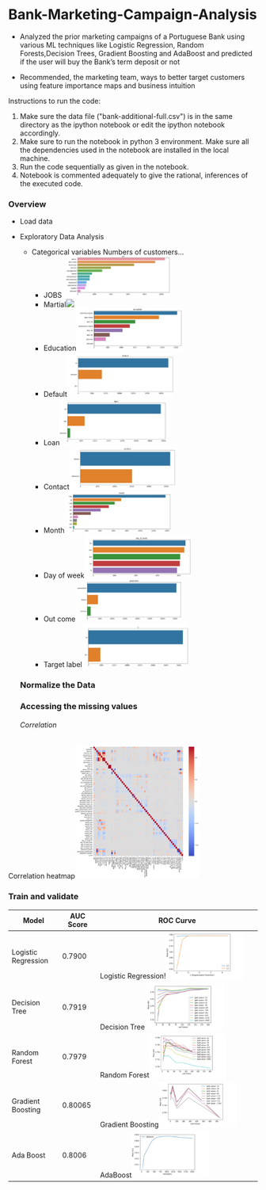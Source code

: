# Bank-Marketing-Campaign-Analysis

- Analyzed the prior marketing campaigns of a Portuguese Bank using various ML techniques like Logistic Regression, Random Forests,Decision Trees, Gradient Boosting and AdaBoost and predicted if the user will buy the Bank’s term deposit or not

- Recommended, the marketing team, ways to better target customers using feature importance maps and business intuition


Instructions to run the code:
1. Make sure the data file ("bank-additional-full.csv") is in the same directory as the ipython notebook or
edit the ipython notebook accordingly.
2. Make sure to run the notebook in python 3 environment.
Make sure all the dependencies used in the notebook are installed in the local machine.
3. Run the code sequentially as given in the notebook.
4. Notebook is commented adequately to give the rational, inferences of the executed code.

### Overview
* Load data
* Exploratory Data Analysis
  * Categorical variables
      Numbers of customers...
      * JOBS <img src="./img/job.JPG"  width="50%">
      * Martial<img src="./img/martial.JPG"  width="50%">
      * Education<img src="./img/education.JPG"  width="50%">
      * Default<img src="./img/default.JPG"  width="50%">
      * Loan<img src="./img/loan.JPG"  width="50%">
      * Contact<img src="./img/contact.JPG"  width="50%">
      * Month<img src="./img/month.JPG"  width="50%">
      * Day of week<img src="./img/day.JPG"  width="50%">
      * Out come<img src="./img/outcome.JPG"  width="50%">
      * Target label<img src="./img/Y.JPG"  width="50%">

  ### Normalize the Data
  ### Accessing the missing values
  ###### Correlation
Correlation heatmap<img src="./img/correlation-heatmap.JPG"  width="50%">


### Train and validate

|Model| AUC Score| ROC Curve|
|------------|------------|----------|
|Logistic Regression|0.7900|Logistic Regression!<img src="./img/ROC-LR.JPG"  width="50%">|
|Decision Tree |0.7919|Decision Tree <img src="./img/ROC-DT.JPG"  width="50%">|
|Random Forest|0.7979|Random Forest<img src="./img/ROC-RF.JPG"  width="50%">|
|Gradient Boosting|0.80065|Gradient Boosting<img src="./img/ROC-GB.JPG"  width="50%">|
|Ada Boost|0.8006|AdaBoost<img src="./img/ROC-Ada.JPG"  width="50%">|
